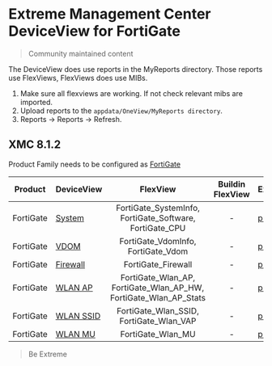 # Extreme Management Center DeviceView for FortiGate
>Community maintained content

The DeviceView does use reports in the MyReports directory. Those reports use FlexViews, FlexViews does use MIBs.

1. Make sure all flexviews are working. If not check relevant mibs are imported.
2. Upload reports to the `appdata/OneView/MyReports directory`.
3. Reports -> Reports -> Refresh.

## XMC 8.1.2

Product Family needs to be configured as [FortiGate](sample/VendorProfile.png?raw=true)

| Product  | DeviceView   | FlexView   | Buildin FlexView | Example   |
| -------- | ------------ |:----------:|:----------------:| --------- |
| FortiGate |[System](xml/DeviceViewFortiGateSystem.xml)|FortiGate_SystemInfo, FortiGate_Software, FortiGate_CPU| - |[png](sample/System.png?raw=true)|
| FortiGate |[VDOM](xml/DeviceViewFortiGateVDOM.xml)|FortiGate_VdomInfo, FortiGate_Vdom| - |[png](sample/VDOM.png?raw=true)|
| FortiGate |[Firewall](xml/DeviceViewFortiGateFW.xml)|FortiGate_Firewall| - |[png](sample/Firewall.png?raw=true)|
| FortiGate |[WLAN AP](xml/DeviceViewFortiGateWlanAP.xml)|FortiGate_Wlan_AP, FortiGate_Wlan_AP_HW, FortiGate_Wlan_AP_Stats| - |[png](sample/WlanAP.PNG?raw=true)|
| FortiGate |[WLAN SSID](xml/DeviceViewFortiGateWlanSSID.xml)|FortiGate_Wlan_SSID, FortiGate_Wlan_VAP| - |[png](sample/WlanSSID.PNG?raw=true)|
| FortiGate |[WLAN MU](xml/DeviceViewFortiGateWlanMU.xml)|FortiGate_Wlan_MU| - |[png](sample/WlanMU.PNG?raw=true)|
>Be Extreme
